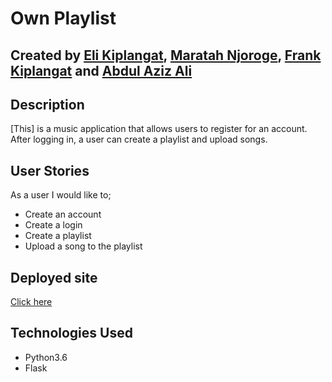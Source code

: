 # Own Playlist

## Created by [Eli Kiplangat](), [Maratah Njoroge](), [Frank Kiplangat]() and [Abdul Aziz Ali]()

## Description
[This] is a music application that allows users to register for an account. After logging in, a user can create a playlist and upload songs. 

## User Stories
As a user I would like to;
* Create an account
* Create a login
* Create a playlist
* Upload a song to the playlist

## Deployed site
[Click here]()

## Technologies Used
* Python3.6
* Flask
